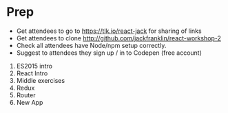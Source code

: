 # Prep

- Get attendees to go to https://tlk.io/react-jack for sharing of links
- Get attendees to clone http://github.com/jackfranklin/react-workshop-2
- Check all attendees have Node/npm setup correctly.
- Suggest to attendees they sign up / in to Codepen (free account)

1. ES2015 intro
2. React Intro
3. Middle exercises
4. Redux
5. Router
6. New App
